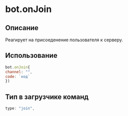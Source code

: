 # bot.onJoin

## Описание 
Реагирует на присоеденение пользователя к серверу.

## Использование
```javascript
bot.onJoin{
channel: "",
code: `код`
})
```

## Тип в загрузчике команд
```javascript
type: "join",
```
